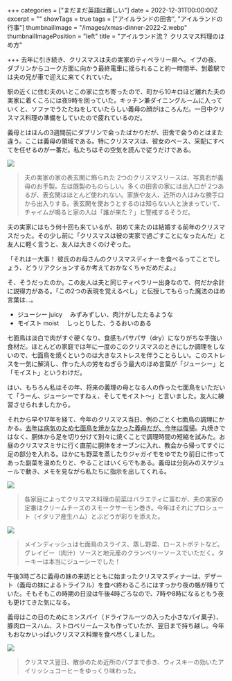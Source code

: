 +++
categories = ["まだまだ英語は難しい"]
date = 2022-12-31T00:00:00Z
excerpt = ""
showTags = true
tags = ["アイルランドの田舎", "アイルランドの行事"]
thumbnailImage = "/images/xmas-dinner-2022-2.webp"
thumbnailImagePosition = "left"
title = "アイルランド流？ クリスマス料理のほめ方"

+++
去年に引き続き、クリスマスは夫の実家のティペラリー県へ。イブの夜、ダブリンからコーク方面に向かう最終電車に揺られること約一時間半、到着駅では夫の兄が車で迎えに来てくれていた。

<!--more-->

駅の近くに住む夫のいとこの家に立ち寄ったので、町から10キロほど離れた夫の実家に着くころには夜9時を回っていた。キッチン兼ダイニングルームに入っていくと、ソファでうたたねをしていたらしい義母の顔がほころんだ。一日中クリスマス料理の準備をしていたので疲れているのだ。

義母とはほんの3週間前にダブリンで会ったばかりだが、田舎で会うのとはまた違う。ここは義母の領域である。特にクリスマスは、彼女のペース、采配にすべてを任せるのが一番だ。私たちはその空気を読んで従うだけである。

![](/images/christmas-wreaths-2022.webp)

> 夫の実家の家の表玄関に飾られた 2つのクリスマスリースは、写真右が義母のお手製。左は既製のものらしい。多くの田舎の家には出入口が 2つあるが、表玄関はほとんど使われない。家族や友人、近所の人はみな勝手口から出入りする。表玄関を使おうとするのは知らない人と決まっていて、チャイムが鳴ると家の人は「誰が来た？」と警戒するそうだ。

夫の実家にはもう何十回も来ているが、初めて来たのは結婚する前年のクリスマスだった。その少し前に「クリスマスは彼の実家で過ごすことになったんだ」と友人に軽く言うと、友人は大きくのけぞった。

「それは一大事！ 彼氏のお母さんのクリスマスディナーを食べるってことでしょう、どうリアクションするか考えておかなくちゃだめだよ。」

そ、そうだったのか。この友人は夫と同じティペラリー出身なので、何だか余計に説得力がある。「この2つの表現を覚えるべし」と伝授してもらった魔法のほめ言葉は…。

* ジューシー juicy 　みずみずしい、肉汁がしたたるような
* モイスト moist 　しっとりした、うるおいのある

七面鳥は淡白で肉がすぐ硬くなり、食感もパサパサ（dry）になりがちな手強い食材だ。ほとんどの家庭では年に一度のこのクリスマスのときにしか調理をしないので、七面鳥を焼くというのは大きなストレスを伴うことらしい。このストレスを一気に解消し、作った人の労をねぎらう最大のほめ言葉が「ジューシー」と「モイスト」というわけだ。

はい、もちろん私はその年、将来の義理の母となる人の作った七面鳥をいただいて「うーん、ジューシーですねぇ、そしてモイスト～」と言いました。友人に練習させられましたから。

それから早や17年を経て、今年のクリスマス当日、例のごとく七面鳥の調理にかかる。[去年は病気のため七面鳥を焼かなかった義母だが、今年は復帰](https://www.riastra.com/2021/12/%E5%B9%B4%E6%9C%AB%E3%81%AB%E3%83%8F%E3%83%83%E3%83%94%E3%83%BC%E3%83%8B%E3%83%A5%E3%83%BC%E3%82%A4%E3%83%A4%E3%83%BC/)。丸焼きではなく、胴体から足を切り分けて別々に焼くことで調理時間の短縮を試みた。お昼のクリスマスミサに行く直前に胴体をオーブンに入れ、教会から帰ってすぐに足の部分を入れる。ほかにも野菜を蒸したりジャガイモをゆでたり前日に作ってあった副菜を温めたりと、やることはいくらでもある。義母は分刻みのスケジュールで動き、メモを見ながら私たちに指示を出してくれる。

![](/images/xmas-dinner-2022-1.webp)

> 各家庭によってクリスマス料理の前菜はバラエティに富むが、夫の実家の定番はクリームチーズのスモークサーモン巻き。今年はそれにプロシュート（イタリア産生ハム）とぶどうが彩りを添えた。

![](/images/xmas-dinner-2022-2.webp)

> メインディッシュは七面鳥のスライス、蒸し野菜、ローストポテトなど。グレイビー（肉汁）ソースと地元産のクランベリーソースでいただく。ターキーは本当にジューシーでした！

午後3時ごろに義母の妹の来訪とともに始まったクリスマスディナーは、デザート（義母の妹によるトライフル）を食べ終わるころにはすっかり夜の帳が降りていた。そもそもこの時期の日没は午後4時ごろなので、7時や8時になるともう夜も更けてきた気になる。

義母はこの日のためにミンスパイ（ドライフルーツの入った小さなパイ菓子）、豚肉ロースハム、ストロベリームースも作っていたが、翌日まで持ち越し。今年もおなかいっぱいクリスマス料理を食べ尽くしました。

![](/images/irish-coffee-2022.webp)

> クリスマス翌日、散歩のため近所のパブまで歩き、ウィスキーの効いたアイリッシュコーヒーをゆっくり味わった。